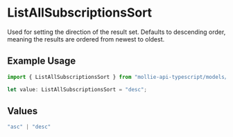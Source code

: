 # ListAllSubscriptionsSort

Used for setting the direction of the result set. Defaults to descending order, meaning the results are ordered from
newest to oldest.

## Example Usage

```typescript
import { ListAllSubscriptionsSort } from "mollie-api-typescript/models/operations";

let value: ListAllSubscriptionsSort = "desc";
```

## Values

```typescript
"asc" | "desc"
```